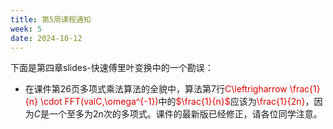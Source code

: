 ```yaml
---
title: 第5周课程通知
week: 5
date: 2024-10-12
---
```


下面是第四章slides-快速傅里叶变换中的一个勘误：

- 在课件第$26$页多项式乘法算法的全貌中，算法第$7$行<font color="#dd0000">C\leftrigharrow \frac{1}{n} \cdot FFT(valC,\omega^{-1})</font>中的<font color="#dd0000">$\frac{1}{n}$</font>应该为<font color="#dd0000">\frac{1}{2n}</font>，因为$C$是一个至多为$2n$次的多项式。课件的最新版已经修正，请各位同学注意。